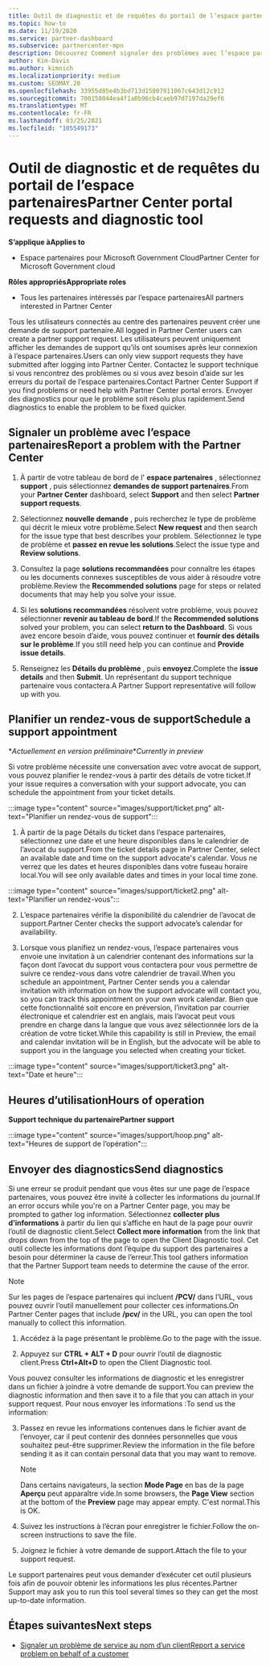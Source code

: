 ```yaml
---
title: Outil de diagnostic et de requêtes du portail de l’espace partenaires
ms.topic: how-to
ms.date: 11/19/2020
ms.service: partner-dashboard
ms.subservice: partnercenter-mpn
description: Découvrez Comment signaler des problèmes avec l’espace partenaires et Comment collecter des informations de diagnostic pour l’équipe de support partenaire.
author: Kim-Davis
ms.author: kimnich
ms.localizationpriority: medium
ms.custom: SEOMAY.20
ms.openlocfilehash: 33955d85e4b3bd713d15807911067c643d12c912
ms.sourcegitcommit: 700150044ea4f1a0b96cb4caeb97d7197da29ef6
ms.translationtype: MT
ms.contentlocale: fr-FR
ms.lasthandoff: 03/25/2021
ms.locfileid: "105549173"
---
```

# <a name="partner-center-portal-requests-and-diagnostic-tool"></a><span data-ttu-id="0e7cd-103">Outil de diagnostic et de requêtes du portail de l’espace partenaires</span><span class="sxs-lookup"><span data-stu-id="0e7cd-103">Partner Center portal requests and diagnostic tool</span></span>

<span data-ttu-id="0e7cd-104">**S’applique à**</span><span class="sxs-lookup"><span data-stu-id="0e7cd-104">**Applies to**</span></span>

- <span data-ttu-id="0e7cd-105">Espace partenaires pour Microsoft Government Cloud</span><span class="sxs-lookup"><span data-stu-id="0e7cd-105">Partner Center for Microsoft Government cloud</span></span>

<span data-ttu-id="0e7cd-106">**Rôles appropriés**</span><span class="sxs-lookup"><span data-stu-id="0e7cd-106">**Appropriate roles**</span></span>

- <span data-ttu-id="0e7cd-107">Tous les partenaires intéressés par l’espace partenaires</span><span class="sxs-lookup"><span data-stu-id="0e7cd-107">All partners interested in Partner Center</span></span>

<span data-ttu-id="0e7cd-108">Tous les utilisateurs connectés au centre des partenaires peuvent créer une demande de support partenaire.</span><span class="sxs-lookup"><span data-stu-id="0e7cd-108">All logged in Partner Center users can create a partner support request.</span></span> <span data-ttu-id="0e7cd-109">Les utilisateurs peuvent uniquement afficher les demandes de support qu’ils ont soumises après leur connexion à l’espace partenaires.</span><span class="sxs-lookup"><span data-stu-id="0e7cd-109">Users can only view support requests they have submitted after logging into Partner Center.</span></span>
<span data-ttu-id="0e7cd-110">Contactez le support technique si vous rencontrez des problèmes ou si vous avez besoin d’aide sur les erreurs du portail de l’espace partenaires.</span><span class="sxs-lookup"><span data-stu-id="0e7cd-110">Contact Partner Center Support if you find problems or need help with Partner Center portal errors.</span></span> <span data-ttu-id="0e7cd-111">Envoyer des diagnostics pour que le problème soit résolu plus rapidement.</span><span class="sxs-lookup"><span data-stu-id="0e7cd-111">Send diagnostics to enable the problem to be fixed quicker.</span></span>

## <a name="report-a-problem-with-the-partner-center"></a><span data-ttu-id="0e7cd-112">Signaler un problème avec l’espace partenaires</span><span class="sxs-lookup"><span data-stu-id="0e7cd-112">Report a problem with the Partner Center</span></span>

1. <span data-ttu-id="0e7cd-113">À partir de votre tableau de bord de l' **espace partenaires** , sélectionnez **support** , puis sélectionnez **demandes de support partenaires**.</span><span class="sxs-lookup"><span data-stu-id="0e7cd-113">From your **Partner Center** dashboard, select **Support** and then select **Partner support requests**.</span></span>

2. <span data-ttu-id="0e7cd-114">Sélectionnez **nouvelle demande** , puis recherchez le type de problème qui décrit le mieux votre problème.</span><span class="sxs-lookup"><span data-stu-id="0e7cd-114">Select **New request** and then search for the issue type that best describes your problem.</span></span> <span data-ttu-id="0e7cd-115">Sélectionnez le type de problème et **passez en revue les solutions**.</span><span class="sxs-lookup"><span data-stu-id="0e7cd-115">Select the issue type and **Review solutions**.</span></span>

3. <span data-ttu-id="0e7cd-116">Consultez la page **solutions recommandées** pour connaître les étapes ou les documents connexes susceptibles de vous aider à résoudre votre problème.</span><span class="sxs-lookup"><span data-stu-id="0e7cd-116">Review the **Recommended solutions** page for steps or related documents that may help you solve your issue.</span></span>

4. <span data-ttu-id="0e7cd-117">Si les **solutions recommandées** résolvent votre problème, vous pouvez sélectionner **revenir au tableau de bord**.</span><span class="sxs-lookup"><span data-stu-id="0e7cd-117">If the **Recommended solutions** solved your problem, you can select **return to the Dashboard**.</span></span> <span data-ttu-id="0e7cd-118">Si vous avez encore besoin d’aide, vous pouvez continuer et **fournir des détails sur le problème**.</span><span class="sxs-lookup"><span data-stu-id="0e7cd-118">If you still need help you can continue and **Provide issue details**.</span></span>

5. <span data-ttu-id="0e7cd-119">Renseignez les **Détails du problème** , puis **envoyez**.</span><span class="sxs-lookup"><span data-stu-id="0e7cd-119">Complete the **issue details** and then **Submit**.</span></span> <span data-ttu-id="0e7cd-120">Un représentant du support technique partenaire vous contactera.</span><span class="sxs-lookup"><span data-stu-id="0e7cd-120">A Partner Support representative will follow up with you.</span></span>

## <a name="schedule-a-support-appointment"></a><span data-ttu-id="0e7cd-121">Planifier un rendez-vous de support</span><span class="sxs-lookup"><span data-stu-id="0e7cd-121">Schedule a support appointment</span></span> 

<span data-ttu-id="0e7cd-122">\**Actuellement en version préliminaire*</span><span class="sxs-lookup"><span data-stu-id="0e7cd-122">\**Currently in preview*</span></span>

<span data-ttu-id="0e7cd-123">Si votre problème nécessite une conversation avec votre avocat de support, vous pouvez planifier le rendez-vous à partir des détails de votre ticket.</span><span class="sxs-lookup"><span data-stu-id="0e7cd-123">If your issue requires a conversation with your support advocate, you can schedule the appointment from your ticket details.</span></span>

:::image type="content" source="images/support/ticket.png" alt-text="Planifier un rendez-vous de support":::

1.  <span data-ttu-id="0e7cd-125">À partir de la page Détails du ticket dans l’espace partenaires, sélectionnez une date et une heure disponibles dans le calendrier de l’avocat du support.</span><span class="sxs-lookup"><span data-stu-id="0e7cd-125">From the ticket details page in Partner Center, select an available date and time on the support advocate's calendar.</span></span> <span data-ttu-id="0e7cd-126">Vous ne verrez que les dates et heures disponibles dans votre fuseau horaire local.</span><span class="sxs-lookup"><span data-stu-id="0e7cd-126">You will see only available dates and times in your local time zone.</span></span>

:::image type="content" source="images/support/ticket2.png" alt-text="Planifier un rendez-vous":::

2. <span data-ttu-id="0e7cd-128">L’espace partenaires vérifie la disponibilité du calendrier de l’avocat de support.</span><span class="sxs-lookup"><span data-stu-id="0e7cd-128">Partner Center checks the support advocate’s  calendar for availability.</span></span>

1. <span data-ttu-id="0e7cd-129">Lorsque vous planifiez un rendez-vous, l’espace partenaires vous envoie une invitation à un calendrier contenant des informations sur la façon dont l’avocat du support vous contactera pour vous permettre de suivre ce rendez-vous dans votre calendrier de travail.</span><span class="sxs-lookup"><span data-stu-id="0e7cd-129">When you schedule an appointment, Partner Center sends you a calendar invitation with information on how the support advocate will contact you, so you can track this appointment on your own work calendar.</span></span>  <span data-ttu-id="0e7cd-130">Bien que cette fonctionnalité soit encore en préversion, l’invitation par courrier électronique et calendrier est en anglais, mais l’avocat peut vous prendre en charge dans la langue que vous avez sélectionnée lors de la création de votre ticket.</span><span class="sxs-lookup"><span data-stu-id="0e7cd-130">While this capability is still in Preview, the email and calendar invitation will be in English, but the advocate will be able to support you in the language you selected when creating your ticket.</span></span>

:::image type="content" source="images/support/ticket3.png" alt-text="Date et heure":::

## <a name="hours-of-operation"></a><span data-ttu-id="0e7cd-132">Heures d’utilisation</span><span class="sxs-lookup"><span data-stu-id="0e7cd-132">Hours of operation</span></span>

<span data-ttu-id="0e7cd-133">**Support technique du partenaire**</span><span class="sxs-lookup"><span data-stu-id="0e7cd-133">**Partner support**</span></span>

:::image type="content" source="images/support/hoop.png" alt-text="Heures de support de l’opération":::

## <a name="send-diagnostics"></a><span data-ttu-id="0e7cd-135">Envoyer des diagnostics</span><span class="sxs-lookup"><span data-stu-id="0e7cd-135">Send diagnostics</span></span>

<span data-ttu-id="0e7cd-136">Si une erreur se produit pendant que vous êtes sur une page de l’espace partenaires, vous pouvez être invité à collecter les informations du journal.</span><span class="sxs-lookup"><span data-stu-id="0e7cd-136">If an error occurs while you're on a Partner Center page, you may be prompted to gather log information.</span></span> <span data-ttu-id="0e7cd-137">Sélectionnez **collecter plus d’informations** à partir du lien qui s’affiche en haut de la page pour ouvrir l’outil de diagnostic client.</span><span class="sxs-lookup"><span data-stu-id="0e7cd-137">Select **Collect more information** from the link that drops down from the top of the page to open the Client Diagnostic tool.</span></span> <span data-ttu-id="0e7cd-138">Cet outil collecte les informations dont l’équipe du support des partenaires a besoin pour déterminer la cause de l’erreur.</span><span class="sxs-lookup"><span data-stu-id="0e7cd-138">This tool gathers information that the Partner Support team needs to determine the cause of the error.</span></span> 

>[!NOTE]
><span data-ttu-id="0e7cd-139">Sur les pages de l’espace partenaires qui incluent **/PCV/** dans l’URL, vous pouvez ouvrir l’outil manuellement pour collecter ces informations.</span><span class="sxs-lookup"><span data-stu-id="0e7cd-139">On Partner Center pages that include **/pcv/** in the URL, you can open the tool manually to collect this information.</span></span>

1. <span data-ttu-id="0e7cd-140">Accédez à la page présentant le problème.</span><span class="sxs-lookup"><span data-stu-id="0e7cd-140">Go to the page with the issue.</span></span>

2. <span data-ttu-id="0e7cd-141">Appuyez sur **CTRL + ALT + D** pour ouvrir l’outil de diagnostic client.</span><span class="sxs-lookup"><span data-stu-id="0e7cd-141">Press **Ctrl+Alt+D** to open the Client Diagnostic tool.</span></span>

<span data-ttu-id="0e7cd-142">Vous pouvez consulter les informations de diagnostic et les enregistrer dans un fichier à joindre à votre demande de support.</span><span class="sxs-lookup"><span data-stu-id="0e7cd-142">You can preview the diagnostic information and then save it to a file that you can attach in your support request.</span></span> <span data-ttu-id="0e7cd-143">Pour nous envoyer les informations :</span><span class="sxs-lookup"><span data-stu-id="0e7cd-143">To send us the information:</span></span>

3. <span data-ttu-id="0e7cd-144">Passez en revue les informations contenues dans le fichier avant de l’envoyer, car il peut contenir des données personnelles que vous souhaitez peut-être supprimer.</span><span class="sxs-lookup"><span data-stu-id="0e7cd-144">Review the information in the file before sending it as it can contain personal data that you may want to remove.</span></span>

    >[!NOTE]
    ><span data-ttu-id="0e7cd-145">Dans certains navigateurs, la section **Mode Page** en bas de la page **Aperçu** peut apparaître vide.</span><span class="sxs-lookup"><span data-stu-id="0e7cd-145">In some browsers, the **Page View** section at the bottom of the **Preview** page may appear empty.</span></span> <span data-ttu-id="0e7cd-146">C'est normal.</span><span class="sxs-lookup"><span data-stu-id="0e7cd-146">This is OK.</span></span>

4. <span data-ttu-id="0e7cd-147">Suivez les instructions à l’écran pour enregistrer le fichier.</span><span class="sxs-lookup"><span data-stu-id="0e7cd-147">Follow the on-screen instructions to save the file.</span></span>

5. <span data-ttu-id="0e7cd-148">Joignez le fichier à votre demande de support.</span><span class="sxs-lookup"><span data-stu-id="0e7cd-148">Attach the file to your support request.</span></span>

<span data-ttu-id="0e7cd-149">Le support partenaires peut vous demander d’exécuter cet outil plusieurs fois afin de pouvoir obtenir les informations les plus récentes.</span><span class="sxs-lookup"><span data-stu-id="0e7cd-149">Partner Support may ask you to run this tool several times so they can get the most up-to-date information.</span></span>

## <a name="next-steps"></a><span data-ttu-id="0e7cd-150">Étapes suivantes</span><span class="sxs-lookup"><span data-stu-id="0e7cd-150">Next steps</span></span>

- [<span data-ttu-id="0e7cd-151">Signaler un problème de service au nom d’un client</span><span class="sxs-lookup"><span data-stu-id="0e7cd-151">Report a service problem on behalf of a customer</span></span>](report-problems-on-behalf-of-a-customer.md)

